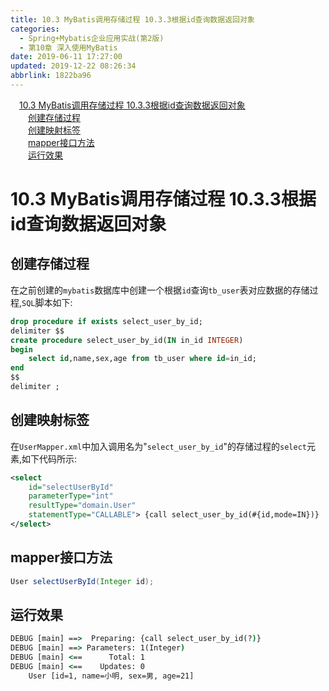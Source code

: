 ```yaml
---
title: 10.3 MyBatis调用存储过程 10.3.3根据id查询数据返回对象
categories: 
  - Spring+Mybatis企业应用实战(第2版)
  - 第10章 深入使用MyBatis
date: 2019-06-11 17:27:00
updated: 2019-12-22 08:26:34
abbrlink: 1822ba96
---
```

<div id='my_toc'><a href="/JavaReadingNotes/1822ba96/#10-3-MyBatis调用存储过程-10-3-3根据id查询数据返回对象" class="header_1">10.3 MyBatis调用存储过程 10.3.3根据id查询数据返回对象</a><br><a href="/JavaReadingNotes/1822ba96/#创建存储过程" class="header_2">创建存储过程</a><br><a href="/JavaReadingNotes/1822ba96/#创建映射标签" class="header_2">创建映射标签</a><br><a href="/JavaReadingNotes/1822ba96/#mapper接口方法" class="header_2">mapper接口方法</a><br><a href="/JavaReadingNotes/1822ba96/#运行效果" class="header_2">运行效果</a><br></div>
<style>.header_1{margin-left: 1em;}.header_2{margin-left: 2em;}.header_3{margin-left: 3em;}.header_4{margin-left: 4em;}.header_5{margin-left: 5em;}.header_6{margin-left: 6em;}</style>
<!--more-->
<script>if (navigator.platform.search('arm')==-1){document.getElementById('my_toc').style.display = 'none';}var e,p = document.getElementsByTagName('p');while (p.length>0) {e = p[0];e.parentElement.removeChild(e);}</script>

<!--end-->
# 10.3 MyBatis调用存储过程 10.3.3根据id查询数据返回对象 #
## 创建存储过程 ##
在之前创建的`mybatis`数据库中创建一个根据`id`查询`tb_user`表对应数据的存储过程,`SQL`脚本如下:
```sql
drop procedure if exists select_user_by_id;
delimiter $$
create procedure select_user_by_id(IN in_id INTEGER)
begin
    select id,name,sex,age from tb_user where id=in_id;
end
$$
delimiter ;
```
## 创建映射标签 ##
在`UserMapper.xml`中加入调用名为"`select_user_by_id`"的存储过程的`select`元素,如下代码所示:
```xml
<select
    id="selectUserById"
    parameterType="int"
    resultType="domain.User"
    statementType="CALLABLE"> {call select_user_by_id(#{id,mode=IN})}
</select>
```
## mapper接口方法 ##
```java
User selectUserById(Integer id);
```
## 运行效果 ##
```cmd
DEBUG [main] ==>  Preparing: {call select_user_by_id(?)} 
DEBUG [main] ==> Parameters: 1(Integer)
DEBUG [main] <==      Total: 1
DEBUG [main] <==    Updates: 0
    User [id=1, name=小明, sex=男, age=21]
```

